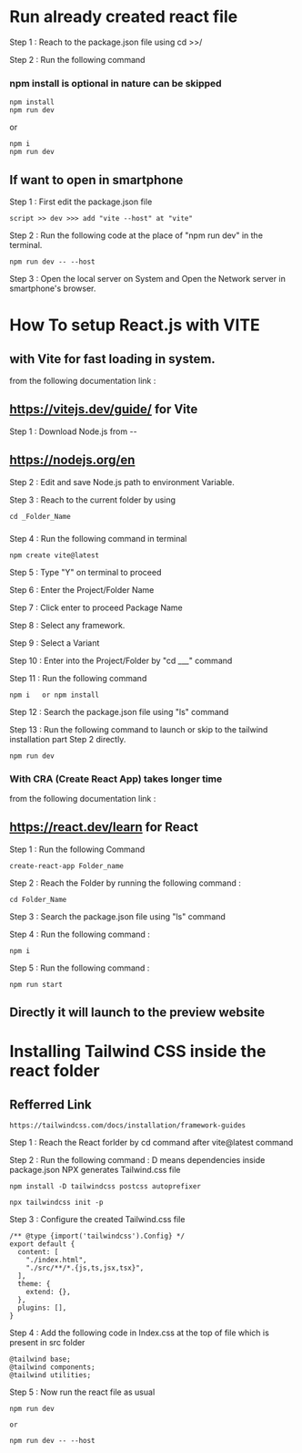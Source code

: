 # Run already created react file

Step 1 : Reach to the package.json file using cd >>/

Step 2 : Run the following command
### npm install is optional in nature can be skipped
```
npm install 
npm run dev
```
or 
``` 
npm i 
npm run dev
```
## If want to open in smartphone

Step 1 : First edit the package.json file 

```
script >> dev >>> add "vite --host" at "vite"
```

Step 2 : Run the following code at the place of "npm run dev" in the terminal. 
```
npm run dev -- --host
```

Step 3 : Open the local server on System and Open the Network server in smartphone's browser.






# How To setup React.js with VITE

## with Vite for fast loading in system.

from the following documentation link :
## https://vitejs.dev/guide/   for Vite

Step 1 : Download Node.js from --
## https://nodejs.org/en

Step 2 : Edit and save Node.js path to environment Variable.

Step 3 : Reach to the current folder by using 
```
cd _Folder_Name 
```
###

Step 4 : Run the following command in terminal
```
npm create vite@latest
```

Step 5 :  Type "Y" on terminal to proceed

Step 6 : Enter the Project/Folder Name

Step 7 : Click enter to proceed Package Name

Step 8 : Select any framework.

Step 9 : Select a Variant

Step 10 : Enter into the Project/Folder by "cd ___" command

Step 11 : Run the following command 
```
npm i   or npm install
```

Step 12 : Search the package.json file using "ls" command

Step 13 : Run the following command to launch or skip to the tailwind installation part Step 2 directly.
```
npm run dev
```


<!-- ------------------------------------------------------------------------ -->

### With CRA (Create React App) takes longer time

from the following documentation link :

## https://react.dev/learn   for React

Step 1 : Run the following Command
```
create-react-app Folder_name
```

Step 2 : Reach the Folder by running the following command :
```
cd Folder_Name
```

Step 3 : Search the package.json file using "ls" command

Step 4 : Run the following command :
```
npm i
```
Step 5 : Run the following command :
```
npm run start
```

## Directly it will launch to the preview website

# Installing Tailwind CSS inside the react folder

## Refferred Link
```
https://tailwindcss.com/docs/installation/framework-guides
```

Step 1 : Reach the React forlder by cd command after vite@latest command

Step 2 : Run the following command : D means dependencies inside package.json
NPX generates Tailwind.css file
```
npm install -D tailwindcss postcss autoprefixer

npx tailwindcss init -p
```

Step 3 : Configure the created Tailwind.css file 
```
/** @type {import('tailwindcss').Config} */
export default {
  content: [
    "./index.html",
    "./src/**/*.{js,ts,jsx,tsx}",
  ],
  theme: {
    extend: {},
  },
  plugins: [],
}
```
Step 4 : Add the following code in Index.css at the top of file which is present in src folder 
```
@tailwind base;
@tailwind components;
@tailwind utilities;
```

Step 5 : Now run the react file as usual
```
npm run dev

or

npm run dev -- --host
```